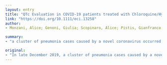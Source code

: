```yaml
---
layout: entry
title: "QTc Evaluation in COVID-19 patients treated with Chloroquine/Hydroxichloroquine"
link: "https://doi.org/10.1111/eci.13258"
author:
- Monzani, Alice; Genoni, Giulia; Scopinaro, Alice; Pistis, Gianfranco; Kozel, Daniela; Secco, Gioel Gabrio

summary:
- "a cluster of pneumonia cases caused by a novel coronavirus occurred in Wuhan, China in late December 2019. The pathogen was originally called 2019 novel coronevirus (2019-nCoV) and later named severe acute respiratory syndrome coronanavirus 2. It has spread rapidly throughout Europe and later USA (1). In late December, a number of cases of pneumonia have spread rapidly. A cluster of cases has spread quickly throughout Europe, later USA. Symptoms of pneumonia caused by the novel virus occurred in China and spread rapidly in the United States caused by an outbreak of a virus in China."

original:
- "In late December 2019, a cluster of pneumonia cases caused by a novel coronavirus occurred in Wuhan, China and has spread rapidly initially throughout Europe and later USA (1). The pathogen was originally called 2019 novel coronavirus (2019-nCoV) and later named severe acute respiratory syndrome coronavirus 2 (SARS-nCoV-2) by the World Health Organization (WHO)."
---
```


